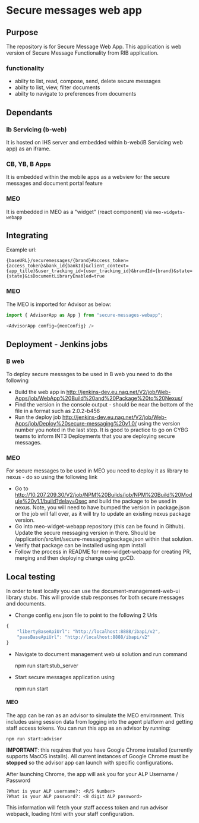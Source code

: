 # Secure messages web app

## Purpose
The repository is for Secure Message Web App.
This application is web version of Secure Message Functionality from RIB application.

### functionality
* abilty to list, read, compose, send, delete secure messages
* abilty to list, view, filter documents
* abilty to navigate to preferences from documents 

## Dependants

### Ib Servicing (b-web)
It is hosted on IHS server and embedded within b-web(iB Servicing web app) as an iframe.

### CB, YB, B Apps
It is embedded within the mobile apps as a webview for the secure messages and document portal feature

### MEO
It is embedded in MEO as a "widget" (react component) via `meo-widgets-webapp`

## Integrating

Example url:

```
{baseURL}/securemessages/{brand}#access_token={access_token}&bank_id{bankId}&client_context={app_title}&user_tracking_id={user_tracking_id}&brandId={brand}&state={state}&isDocumentLibraryEnabled=true
```

### MEO

The MEO is imported for Advisor as below:

```javascript
import { AdvisorApp as App } from "secure-messages-webapp";

<AdvisorApp comfig={meoConfig} />
```

## Deployment - Jenkins jobs

### B web

To deploy secure messages to be used in B web you need to do the following
* Build the web app in http://jenkins-dev.eu.nag.net/V2/job/Web-Apps/job/WebApp%20Build%20and%20Package%20to%20Nexus/
* Find the version in the console output - should be near the bottom of the file in a format such as 2.0.2-b456
* Run the deploy job http://jenkins-dev.eu.nag.net/V2/job/Web-Apps/job/Deploy%20secure-messaging%20v1.0/ using the version number you noted in the last step. It is good to practice to go on CYBG teams to inform INT3 Deployments that you are deploying secure messages.

### MEO

For secure messages to be used in MEO you need to deploy it as library to nexus - do so using the following link

* Go to http://10.207.209.30/V2/job/NPM%20Builds/job/NPM%20Build%20Module%20v1.1/build?delay=0sec and build the package to be used in nexus. Note, you will need to have bumped the version in package.json or the job will fall over, as it will try to update an existing nexus package version.
* Go into meo-widget-webapp repository (this can be found in Github). Update the secure messaging version in there. Should be /application/src/int/secure-messaging/package.json within that solution.
* Verify that package can be installed using npm install
* Follow the process in README for meo-widget-webapp for creating PR, merging and then deploying change using goCD.

## Local testing

In order to test locally you can use the document-management-web-ui library stubs. This will provide stub responses for both secure messages and documents.

* Change config.env.json file to point to the following 2 Urls

```javascript
{
    "libertyBaseApiUrl": "http://localhost:8888/ibapi/v2",
    "paasBaseApiUrl": "http://localhost:8888/ibapi/v2"
}

```

* Navigate to document management web ui solution and run command 

    npm run start:stub_server

* Start secure messages application using

    npm run start

#### MEO 

The app can be ran as an advisor to simulate the MEO environment. 
This includes using session data from logging into the agent platform and getting staff access tokens.
You can run this app as an advisor by running:

    npm run start:advisor
    
**IMPORTANT**: this requires that you have Google Chrome installed (currently supports MacOS installs).
All current instances of Google Chrome must be **stopped** so the advisor app can launch with specific configurations.

After launching Chrome, the app will ask you for your ALP Username / Password

    ?What is your ALP username?: <R/S Number>
    ?What is your ALP password?: <8 digit ALP password>
    
This information will fetch your staff access token and run advisor webpack, loading html with your staff configuration.
